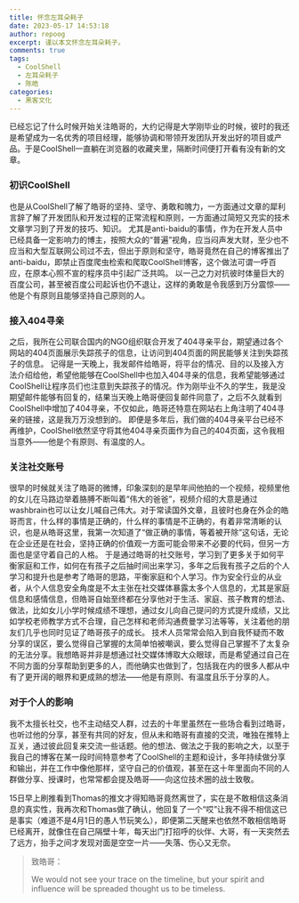 ```yaml
---
title: 怀念左耳朵耗子
date: 2023-05-17 14:53:18
author: repoog
excerpt: 谨以本文怀念左耳朵耗子。
comments: true
tags:
  - CoolShell
  - 左耳朵耗子
  - 陈皓
categories:
  - 黑客文化
---
```


已经忘记了什么时候开始关注皓哥的，大约记得是大学刚毕业的时候，彼时的我还是希望成为一名优秀的项目经理，能够协调和带领开发团队开发出好的项目或产品。于是CoolShell一直躺在浏览器的收藏夹里，隔断时间便打开看有没有新的文章。

### **初识CoolShell**

也是从CoolShell了解了皓哥的坚持、坚守、勇敢和魄力，一方面通过文章的犀利言辞了解了开发团队和开发过程的正常流程和原则，一方面通过简短又充实的技术文章学习到了开发的技巧、知识。 尤其是anti-baidu的事情，作为在开发人员中已经具备一定影响力的博主，按照大众的“普遍”视角，应当闷声发大财，至少也不应当和大型互联网公司过不去，但出于原则和坚守，皓哥竟然在自己的博客推出了anti-baidu，即禁止百度爬虫检索和爬取CoolShell博客，这个做法可谓一呼百应，在原本心照不宣的程序员中引起广泛共鸣。 以一己之力对抗彼时体量巨大的百度公司，甚至被百度公司起诉也仍不退让，这样的勇敢是令我感到万分震惊——他是个有原则且能够坚持自己原则的人。

### **接入404寻亲**

之后，我所在公司联合国内的NGO组织联合开发了404寻亲平台，期望通过各个网站的404页面展示失踪孩子的信息，让访问到404页面的网民能够关注到失踪孩子的信息。 记得是一天晚上，我发邮件给皓哥，将平台的情况、目的以及接入方法介绍给他，希望他能够在CoolShell中也加入404寻亲的信息，我希望能够通过CoolShell让程序员们也注意到失踪孩子的情况。作为刚毕业不久的学生，我是没期望邮件能够有回复的，结果当天晚上皓哥便回复邮件同意了，之后不久就看到CoolShell中增加了404寻亲，不仅如此，皓哥还特意在网站右上角注明了404寻亲的链接，这是我万万没想到的。 即便是多年后，我们做的404寻亲平台已经不再维护，CoolShell依然坚守将其他404寻亲页面作为自己的404页面，这令我相当意外——他是个有原则、有温度的人。

### **关注社交账号**

很早的时候就关注了皓哥的微博，印象深刻的是早年间他拍的一个视频，视频里他的女儿在马路边举着胳膊不断叫着“伟大的爸爸”，视频介绍的大意是通过washbrain也可以让女儿喊自己伟大。对于常读国外文章，且彼时也身在外企的皓哥而言，什么样的事情是正确的，什么样的事情是不正确的，有着非常清晰的认识，也是从皓哥这里，我第一次知道了“做正确的事情，等着被开除”这句话，无论在企业还是在社会，坚持正确的价值观一方面可能会带来不必要的代码，但另一方面也是坚守着自己的人格。 于是通过皓哥的社交账号，学习到了更多关于如何平衡家庭和工作，如何在有孩子之后抽时间出来学习，多年之后我有孩子之后的个人学习和提升也是参考了皓哥的思路，平衡家庭和个人学习。作为安全行业的从业者，从个人信息安全角度是不太主张在社交媒体暴露太多个人信息的，尤其是家庭信息和感情信息，但皓哥自始至终都在分享他对于生活、家庭、孩子教育的想法、做法，比如女儿小学时候成绩不理想，通过女儿向自己提问的方式提升成绩，又比如学校老师教学方式不合理，自己怎样和老师沟通费曼学习法等等，关注着他的朋友们几乎也同时见证了皓哥孩子的成长。 技术人员常常会陷入到自我怀疑而不敢分享的误区，要么觉得自己掌握的太简单怕被嘲讽，要么觉得自己掌握不了太复杂的无法分享。我想皓哥并非是想通过社交媒体博取大众眼球，而是希望通过自己在不同方面的分享帮助到更多的人，而他确实也做到了，包括我在内的很多人都从中有了更开阔的眼界和更成熟的想法——他是有原则、有温度且乐于分享的人。

### **对于个人的影响**

我不太擅长社交，也不主动结交人群，过去的十年里虽然在一些场合看到过皓哥，也听过他的分享，甚至有共同的好友，但从未和皓哥有直接的交流，唯独在推特上互关，通过彼此回复来交流一些话题。他的想法、做法之于我的影响之大，以至于我自己的博客在某一段时间特意参考了CoolShell的主题和设计，多年持续做分享和输出，并在工作中像他那样，坚守自己的价值观，甚至在这十年里面向不同的人群做分享、授课时，也常常都会提及皓哥——向这位技术圈的战士致敬。

15日早上刷推看到Thomas的推文才得知皓哥竟然离世了，实在是不敢相信这条消息的真实性，我再次和Thomas做了确认，他回复了一个“哎”让我不得不相信这已是事实（难道不是4月1日的愚人节玩笑么），即便第二天醒来也依然不敢相信皓哥已经离开，就像住在自己隔壁十年，每天出门打招呼的伙伴、大哥，有一天突然去了远方，抬手之间才发现对面是空空一片——失落、伤心又无奈。

> 致皓哥：
> 
> We would not see your trace on the timeline, but your spirit and influence will be spreaded thought us to be timeless.